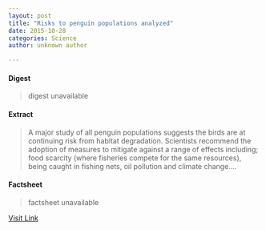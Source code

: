 ```yaml
---
layout: post
title: "Risks to penguin populations analyzed"
date: 2015-10-28
categories: Science
author: unknown author

---
```



#### Digest
>digest unavailable

#### Extract
>A major study of all penguin populations suggests the birds are at continuing risk from habitat degradation. Scientists recommend the adoption of measures to mitigate against a range of effects including; food scarcity (where fisheries compete for the same resources), being caught in fishing nets, oil pollution and climate change....

#### Factsheet
>factsheet unavailable

[Visit Link](http://feeds.sciencedaily.com/~r/sciencedaily/~3/cmELayprHhE/140806102808.htm)


